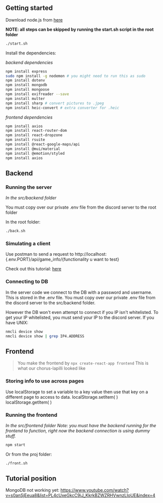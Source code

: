 

## Getting started

Download node.js from [here](https://nodejs.org/en/download/)

**NOTE: all steps can be skipped by running the start.sh script in the root folder**
```bash
./start.sh
```

Install the dependencies:


*backend dependencies*

```bash
npm install express
sudo npm install -g nodemon # you might need to run this as sudo
npm install dotenv
npm install mongodb
npm install mongoose
npm install exifreader --save 
npm install multer
npm install sharp # convert pictures to .jpeg
npm install heic-convert # extra converter for .heic
```

*frontend dependencies*

```bash
npm install axios
npm install react-router-dom
npm install react-dropzone
npm install rsuite
npm install @react-google-maps/api
npm install @mui/material
npm install @emotion/styled
npm install axios
```


## Backend

### Running the server

*In the src/backend folder*

You must copy over our private .env file from the discord server to the root folder

In the root folder:

```bash
./back.sh
```

### Simulating a client

Use postman to send a request to http://localhost:{.env.PORT}/api/game_info/{functionality u want to test}

Check out this tutorial: [here](https://www.youtube.com/watch?v=Ll6knx7sFis&list=PL4cUxeGkcC9iJ_KkrkBZWZRHVwnzLIoUE&index=4)



### Connecting to DB
In the server code we connect to the DB with a password and username. This is stored in the .env file. You must copy over our private .env file from the discord server to the src/backend folder.

However the DB won't even attempt to connect if you IP isn't whitelisted. To get your IP whitelisted, you must send your IP to the discord server.
If you have UNIX:
```bash
nmcli device show
nmcli device show | grep IP4.ADDRESS
```

## Frontend

> You make the frontend by `npx create-react-app frontend`
> This is what our chorus-lapilli looked like

### Storing info to use across pages
Use localStorage to set a variable to a key value then use that key on a different page to access to data.
localStorage.setItem( )
localStorage.getItem( )


### Running the frontend

*In the src/frontend folder*
*Note: you must have the backend running for the frontend to function, right now the backend connection is using dummy stuff.*

```bash
npm start
```

Or from the proj folder:

```bash
./front.sh
```



## Tutorial position
MongoDB not working yet: https://www.youtube.com/watch?v=s0anSjEeua8&list=PL4cUxeGkcC9iJ_KkrkBZWZRHVwnzLIoUE&index=4


